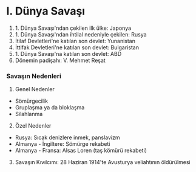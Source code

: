 # I. Dünya Savaşı
1. 1\. Dünya Savaşı'ndan çekilen ilk ülke: Japonya
2. 1\. Dünya Savaşı'ndan ihtilal nedeniyle çekilen: Rusya 
3. İtilaf Devletleri'ne katılan son devlet: Yunanistan
4. İttifak Devletleri'ne katılan son devlet: Bulgaristan 
5. 1\. Dünya Savaşı'na katılan son devlet: ABD
6. Dönemin padişahı: V. Mehmet Reşat

### Savaşın Nedenleri
1. Genel Nedenler
  - Sömürgecilik
  - Gruplaşma ya da bloklaşma
  - Silahlanma
2. Özel Nedenler
  - Rusya: Sıcak denizlere inmek, panslavizm
  - Almanya - İngiltere: Sömürge rekabeti
  - Almanya - Fransa: Alsas Loren (taş kömürü rekabeti)
3. Savaşın Kıvılcımı: 28 Haziran 1914'te Avusturya veliahtının öldürülmesi

